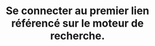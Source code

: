 ---
thematique: thematique-b2NrlcXR_BqRhZ9FigQAW
goodPractices:
- Taper directement l’URL plutôt que de cliquer sur un lien ou  passer par un moteur
  de recherche. Vérifier que la communication est sécurisée en s’assurant que l’URL
  contient “https”. Évitez de faire vos achats sur les sites en http sans s.
risks:
- Se retrouver sur un site qui ne correspond pas à la requête initiale et nous induit
  en erreur.
title: Se connecter au premier lien référencé sur le moteur de recherche.
uuid: vulnerability-MfAnrYx6ufpn-TJC77DyH
visibleInCms: true
---